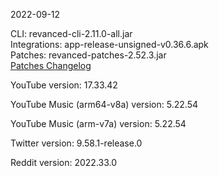 2022-09-12
  
CLI: revanced-cli-2.11.0-all.jar  
Integrations: app-release-unsigned-v0.36.6.apk  
Patches: revanced-patches-2.52.3.jar  
[Patches Changelog](https://github.com/revanced/revanced-patches/releases/tag/v2.52.3)  

YouTube version: 17.33.42  

YouTube Music (arm64-v8a) version: 5.22.54  

YouTube Music (arm-v7a) version: 5.22.54  

Twitter version: 9.58.1-release.0  

Reddit version: 2022.33.0  
